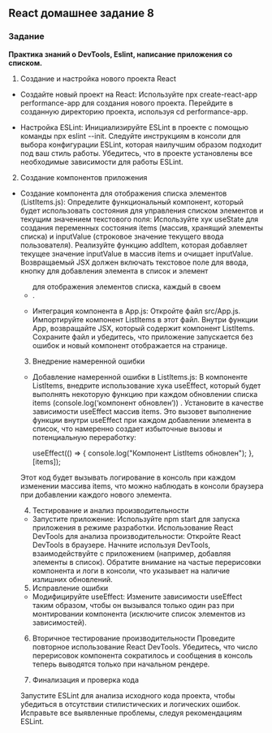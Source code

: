 ## React домашнее задание 8

### Задание

**Практика знаний о DevTools, Eslint, написание приложения со списком.**

1. Создание и настройка нового проекта React

- Создайте новый проект на React:
Используйте npx create-react-app performance-app для создания нового проекта.
Перейдите в созданную директорию проекта, используя cd performance-app.

- Настройка ESLint:
Инициализируйте ESLint в проекте с помощью команды npx eslint --init.
Следуйте инструкциям в консоли для выбора конфигурации ESLint, которая наилучшим образом подходит под ваш стиль работы.
Убедитесь, что в проекте установлены все необходимые зависимости для работы ESLint.

2. Создание компонентов приложения

- Создание компонента для отображения списка элементов (ListItems.js):
Определите функциональный компонент, который будет использовать состояния для управления списком элементов и текущим значением текстового поля:
Используйте хук useState для создания переменных состояния items (массив, хранящий элементы списка) и inputValue (строковое значение текущего ввода пользователя).
Реализуйте функцию addItem, которая добавляет текущее значение inputValue в массив items и очищает inputValue.
Возвращаемый JSX должен включать текстовое поле для ввода, кнопку для добавления элемента в список и элемент <ul> для отображения элементов списка, каждый в своем <li>.

- Интеграция компонента в App.js:
Откройте файл src/App.js.
Импортируйте компонент ListItems в этот файл.
Внутри функции App, возвращайте JSX, который содержит компонент ListItems.
Сохраните файл и убедитесь, что приложение запускается без ошибок и новый компонент отображается на странице.

3. Внедрение намеренной ошибки

- Добавление намеренной ошибки в ListItems.js:
В компоненте ListItems, внедрите использование хука useEffect, который будет выполнять некоторую функцию при каждом обновлении списка items (console.log(‘компонент обновлен’)) .
Установите в качестве зависимости useEffect массив items. Это вызовет выполнение функции внутри useEffect при каждом добавлении элемента в список, что намеренно создает избыточные вызовы и потенциальную переработку:

     useEffect(() => {
       console.log("Компонент ListItems обновлен");
     }, [items]);

Этот код будет вызывать логирование в консоль при каждом изменении массива items, что можно наблюдать в консоли браузера при добавлении каждого нового элемента.

4. Тестирование и анализ производительности

- Запустите приложение:
Используйте npm start для запуска приложения в режиме разработки.
Использование React DevTools для анализа производительности:
Откройте React DevTools в браузере.
Начните используя DevTools, взаимодействуйте с приложением (например, добавляя элементы в список).
Обратите внимание на частые перерисовки компонента и логи в консоли, что указывает на наличие излишних обновлений.

5. Исправление ошибки

- Модифицируйте useEffect:
Измените зависимости useEffect таким образом, чтобы он вызывался только один раз при монтировании компонента (исключите список элементов из зависимостей).

6. Вторичное тестирование производительности
Проведите повторное использование React DevTools.
Убедитесь, что число перерисовок компонента сократилось и сообщения в консоль теперь выводятся только при начальном рендере.

7. Финализация и проверка кода

Запустите ESLint для анализа исходного кода проекта, чтобы убедиться в отсутствии стилистических и логических ошибок.
Исправьте все выявленные проблемы, следуя рекомендациям ESLint.